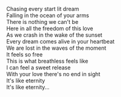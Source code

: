Chasing every start lit dream  
Falling in the ocean of your arms  
There is nothing we can't be  
Here in all the freedom of this love  
As we crash in the wake of the sunset  
Every dream comes alive in your heartbeat  
We are lost in the waves of the moment  
It feels so free  
This is what breathless feels like  
I can feel a sweet release  
With your love there's no end in sight  
It's like eternity  
It's like eternity...  